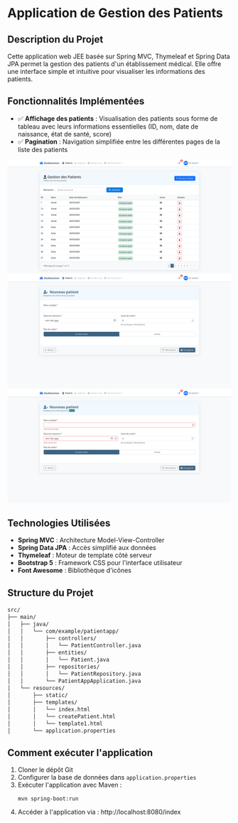 # Application de Gestion des Patients

## Description du Projet

Cette application web JEE basée sur Spring MVC, Thymeleaf et Spring Data JPA permet la gestion des patients d'un établissement médical. Elle offre une interface simple et intuitive pour visualiser les informations des patients.

## Fonctionnalités Implémentées

- ✅ **Affichage des patients** : Visualisation des patients sous forme de tableau avec leurs informations essentielles (ID, nom, date de naissance, état de santé, score)
- ✅ **Pagination** : Navigation simplifiée entre les différentes pages de la liste des patients

![Capture d'écran de l'application](./screenshots/index.png)
![Capture d'écran de l'application](./screenshots/createPatient.png)
![Capture d'écran de l'application](./screenshots/errorCreatePatient.png)

## Technologies Utilisées
- **Spring MVC** : Architecture Model-View-Controller
- **Spring Data JPA** : Accès simplifié aux données
- **Thymeleaf** : Moteur de template côté serveur
- **Bootstrap 5** : Framework CSS pour l'interface utilisateur
- **Font Awesome** : Bibliothèque d'icônes

## Structure du Projet

```
src/
├── main/
│   ├── java/
│   │   └── com/example/patientapp/
│   │       ├── controllers/
│   │       │   └── PatientController.java
│   │       ├── entities/
│   │       │   └── Patient.java
│   │       ├── repositories/
│   │       │   └── PatientRepository.java
│   │       └── PatientAppApplication.java
│   └── resources/
│       ├── static/
│       ├── templates/
│       │   └── index.html
│       │   └── createPatient.html
│       │   └── template1.html
│       └── application.properties
```

## Comment exécuter l'application

1. Cloner le dépôt Git
2. Configurer la base de données dans `application.properties`
3. Exécuter l'application avec Maven :
   ```
   mvn spring-boot:run
   ```
4. Accéder à l'application via : http://localhost:8080/index
